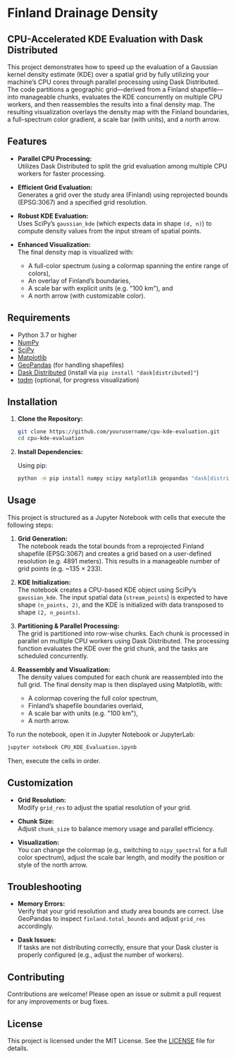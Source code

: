 # Finland Drainage Density


## CPU-Accelerated KDE Evaluation with Dask Distributed

This project demonstrates how to speed up the evaluation of a Gaussian kernel density estimate (KDE) over a spatial grid by fully utilizing your machine’s CPU cores through parallel processing using Dask Distributed. The code partitions a geographic grid—derived from a Finland shapefile—into manageable chunks, evaluates the KDE concurrently on multiple CPU workers, and then reassembles the results into a final density map. The resulting visualization overlays the density map with the Finland boundaries, a full-spectrum color gradient, a scale bar (with units), and a north arrow.

## Features

- **Parallel CPU Processing:**  
  Utilizes Dask Distributed to split the grid evaluation among multiple CPU workers for faster processing.
  
- **Efficient Grid Evaluation:**  
  Generates a grid over the study area (Finland) using reprojected bounds (EPSG:3067) and a specified grid resolution.
  
- **Robust KDE Evaluation:**  
  Uses SciPy’s `gaussian_kde` (which expects data in shape `(d, n)`) to compute density values from the input stream of spatial points.
  
- **Enhanced Visualization:**  
  The final density map is visualized with:
  - A full-color spectrum (using a colormap spanning the entire range of colors),
  - An overlay of Finland’s boundaries,
  - A scale bar with explicit units (e.g. "100 km"), and
  - A north arrow (with customizable color).

## Requirements

- Python 3.7 or higher
- [NumPy](https://numpy.org/)
- [SciPy](https://scipy.org/)
- [Matplotlib](https://matplotlib.org/)
- [GeoPandas](https://geopandas.org/) (for handling shapefiles)
- [Dask Distributed](https://docs.dask.org/en/stable/distributed.html) (install via `pip install "dask[distributed]"`)
- [tqdm](https://github.com/tqdm/tqdm) (optional, for progress visualization)

## Installation

1. **Clone the Repository:**

   ```bash
   git clone https://github.com/yourusername/cpu-kde-evaluation.git
   cd cpu-kde-evaluation
   ```

2. **Install Dependencies:**

   Using pip:
   ```bash
   python -m pip install numpy scipy matplotlib geopandas "dask[distributed]" tqdm
   ```

## Usage

This project is structured as a Jupyter Notebook with cells that execute the following steps:

1. **Grid Generation:**  
   The notebook reads the total bounds from a reprojected Finland shapefile (EPSG:3067) and creates a grid based on a user-defined resolution (e.g. 4891 meters). This results in a manageable number of grid points (e.g. ~135 × 233).

2. **KDE Initialization:**  
   The notebook creates a CPU-based KDE object using SciPy’s `gaussian_kde`. The input spatial data (`stream_points`) is expected to have shape `(n_points, 2)`, and the KDE is initialized with data transposed to shape `(2, n_points)`.

3. **Partitioning & Parallel Processing:**  
   The grid is partitioned into row-wise chunks. Each chunk is processed in parallel on multiple CPU workers using Dask Distributed. The processing function evaluates the KDE over the grid chunk, and the tasks are scheduled concurrently.

4. **Reassembly and Visualization:**  
   The density values computed for each chunk are reassembled into the full grid. The final density map is then displayed using Matplotlib, with:
   - A colormap covering the full color spectrum,
   - Finland’s shapefile boundaries overlaid,
   - A scale bar with units (e.g. "100 km"),
   - A north arrow.

To run the notebook, open it in Jupyter Notebook or JupyterLab:

```bash
jupyter notebook CPU_KDE_Evaluation.ipynb
```

Then, execute the cells in order.

## Customization

- **Grid Resolution:**  
  Modify `grid_res` to adjust the spatial resolution of your grid.
  
- **Chunk Size:**  
  Adjust `chunk_size` to balance memory usage and parallel efficiency.
  
- **Visualization:**  
  You can change the colormap (e.g., switching to `nipy_spectral` for a full color spectrum), adjust the scale bar length, and modify the position or style of the north arrow.

## Troubleshooting

- **Memory Errors:**  
  Verify that your grid resolution and study area bounds are correct. Use GeoPandas to inspect `finland.total_bounds` and adjust `grid_res` accordingly.
  
- **Dask Issues:**  
  If tasks are not distributing correctly, ensure that your Dask cluster is properly configured (e.g., adjust the number of workers).

## Contributing

Contributions are welcome! Please open an issue or submit a pull request for any improvements or bug fixes.

## License

This project is licensed under the MIT License. See the [LICENSE](LICENSE) file for details.


